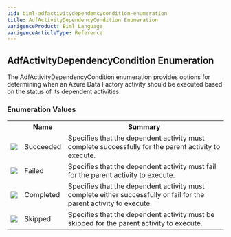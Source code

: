 ```yaml
---
uid: biml-adfactivitydependencycondition-enumeration
title: AdfActivityDependencyCondition Enumeration
varigenceProduct: Biml Language
varigenceArticleType: Reference
---
```


## AdfActivityDependencyCondition Enumeration<div class="LanguageSummary"><div class ="SummaryItem">The AdfActivityDependencyCondition enumeration provides options for determining when an Azure Data Factory activity should be executed based on the status of its dependent activities.</div></div><div class="EnumValueGroup">### Enumeration Values<table id="EnumValue" class="MemberList"><tbody><tr><th class="MemberTypeIconColumnHeader">&nbsp;</th><th class="MemberNameColumnHeader">Name</th><th class="MemberSummaryColumnHeader">Summary</th></tr><tr class="cd0"><td align="center" class="MemberTypeIcon"><img src="enumValue.png"></img></td><td class="MemberName">Succeeded</td><td class="MemberSummary"><div class ="SummaryItem">Specifies that the dependent activity must complete successfully for the parent activity to execute.</div></td></tr><tr class="cd1"><td align="center" class="MemberTypeIcon"><img src="enumValue.png"></img></td><td class="MemberName">Failed</td><td class="MemberSummary"><div class ="SummaryItem">Specifies that the dependent activity must fail for the parent activity to execute.</div></td></tr><tr class="cd0"><td align="center" class="MemberTypeIcon"><img src="enumValue.png"></img></td><td class="MemberName">Completed</td><td class="MemberSummary"><div class ="SummaryItem">Specifies that the dependent activity must complete either successfully or fail for the parent activity to execute.</div></td></tr><tr class="cd1"><td align="center" class="MemberTypeIcon"><img src="enumValue.png"></img></td><td class="MemberName">Skipped</td><td class="MemberSummary"><div class ="SummaryItem">Specifies that the dependent activity must be skipped for the parent activity to execute.</div></td></tr></tbody></table></div>